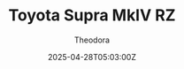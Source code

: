 ---
title: "Toyota Supra MkIV RZ"
meta_title: ""
description: "Toyota Supra MkIV RZ for Assetto Corsa by Strider"
date: 2025-04-28T05:03:00Z
thumb: ekswiw9
mainimage: 0H2oJWF
cargallery: ["wcUescZ", "j3vA0KW", "1sBj2kX"]
categories: ["Car"]
author: "Theodora"
tags: ["Toyota", "Road", "Sports car", "Japan", "1993", "Strider"]
draft: false
dlcrequired: Assetto corsa - Japanese Pack
dlclink: https://store.steampowered.com/app/467980/Assetto_corsa__Japanese_Pack/
link: https://modsfire.com/mEpK77BZ9aAAPxZ
zipsize: "160 MB"
manu: Toyota
country: Japan
year: 1993
class: Sports car
drivetrain: RWD
engine: 2.6-litre i6
power: "899 bhp"
torque: "1011"
mass: "1130"
speed: 320
accel: "3.0 seconds"
gb: 5-speed
creator: Strider
version: "-"
csp: "Unknown"
carname: "Toyota Supra MkIV"
folder: "strider_supra_rz"
livery: "12 colors"
r2r: 0
host: modsfire
_build:
  publishResources: false
---